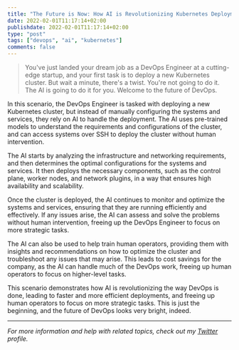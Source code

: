 ```yaml
---
title: "The Future is Now: How AI is Revolutionizing Kubernetes Deployments"
date: 2022-02-01T11:17:14+02:00
publishdate: 2022-02-01T11:17:14+02:00
type: "post"
tags: ["devops", "ai", "kubernetes"]
comments: false
---
```


> You've just landed your dream job as a DevOps Engineer at a cutting-edge startup, and your first task is to deploy a new Kubernetes cluster. But wait a minute, there's a twist. You're not going to do it. The AI is going to do it for you. Welcome to the future of DevOps.

In this scenario, the DevOps Engineer is tasked with deploying a new Kubernetes cluster, but instead of manually configuring the systems and services, they rely on AI to handle the deployment. The AI uses pre-trained models to understand the requirements and configurations of the cluster, and can access systems over SSH to deploy the cluster without human intervention.

The AI starts by analyzing the infrastructure and networking requirements, and then determines the optimal configurations for the systems and services. It then deploys the necessary components, such as the control plane, worker nodes, and network plugins, in a way that ensures high availability and scalability.

Once the cluster is deployed, the AI continues to monitor and optimize the systems and services, ensuring that they are running efficiently and effectively. If any issues arise, the AI can assess and solve the problems without human intervention, freeing up the DevOps Engineer to focus on more strategic tasks.

The AI can also be used to help train human operators, providing them with insights and recommendations on how to optimize the cluster and troubleshoot any issues that may arise. This leads to cost savings for the company, as the AI can handle much of the DevOps work, freeing up human operators to focus on higher-level tasks.

This scenario demonstrates how AI is revolutionizing the way DevOps is done, leading to faster and more efficient deployments, and freeing up human operators to focus on more strategic tasks. This is just the beginning, and the future of DevOps looks very bright, indeed.

---

*For more information and help with related topics, check out my [Twitter](https://twitter.com/markrhavens) profile.*

